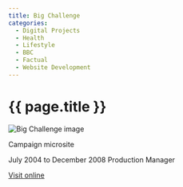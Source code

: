 ```yaml
---
title: Big Challenge
categories:
  - Digital Projects
  - Health
  - Lifestyle
  - BBC
  - Factual
  - Website Development
---
```


# {{ page.title }}

![Big Challenge image](main_image.jpg)

Campaign microsite

July 2004 to December 2008 Production Manager

[Visit online](http://www.bbc.co.uk/pressoffice/pressreleases/stories/2004/09_september/08/fat.shtml/)
